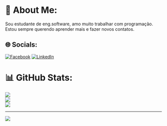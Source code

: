 # 💫 About Me:
Sou estudante de eng.software, amo muito trabalhar com programação. Estou sempre querendo aprender mais e fazer novos contatos.


## 🌐 Socials:
[![Facebook](https://img.shields.io/badge/Facebook-%231877F2.svg?logo=Facebook&logoColor=white)](https://facebook.com/https://web.facebook.com/profile.php?id=100007659513534&locale=pt_BR) [![LinkedIn](https://img.shields.io/badge/LinkedIn-%230077B5.svg?logo=linkedin&logoColor=white)](https://linkedin.com/in/https://www.linkedin.com/in/michael-batista-alves-796812225/) 
# 📊 GitHub Stats:
![](https://github-readme-stats.vercel.app/api?username=MichaelBatistaAlves&theme=gotham&hide_border=false&include_all_commits=false&count_private=false)<br/>
![](https://github-readme-streak-stats.herokuapp.com/?user=MichaelBatistaAlves&theme=gotham&hide_border=false)<br/>
![](https://github-readme-stats.vercel.app/api/top-langs/?username=MichaelBatistaAlves&theme=gotham&hide_border=false&include_all_commits=false&count_private=false&layout=compact)

---
[![](https://visitcount.itsvg.in/api?id=MichaelBatistaAlves&icon=6&color=0)](https://visitcount.itsvg.in)

<!-- Proudly created with GPRM ( https://gprm.itsvg.in ) -->